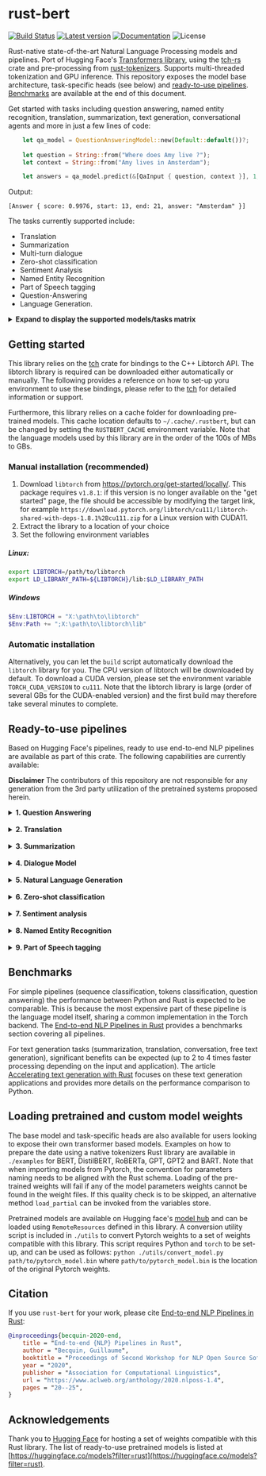 # rust-bert

[![Build Status](https://github.com/guillaume-be/rust-bert/workflows/Build/badge.svg?event=push)](https://github.com/guillaume-be/rust-bert/actions)
[![Latest version](https://img.shields.io/crates/v/rust_bert.svg)](https://crates.io/crates/rust_bert)
[![Documentation](https://docs.rs/rust-bert/badge.svg)](https://docs.rs/rust-bert)
![License](https://img.shields.io/crates/l/rust_bert.svg)

Rust-native state-of-the-art Natural Language Processing models and pipelines. Port of Hugging Face's [Transformers library](https://github.com/huggingface/transformers), using the [tch-rs](https://github.com/LaurentMazare/tch-rs) crate and pre-processing from [rust-tokenizers](https://github.com/guillaume-be/rust-tokenizers). Supports multi-threaded tokenization and GPU inference.
This repository exposes the model base architecture, task-specific heads (see below) and [ready-to-use pipelines](#ready-to-use-pipelines). [Benchmarks](#benchmarks) are available at the end of this document.

Get started with tasks including question answering, named entity recognition, translation, summarization, text generation, conversational agents and more in just a few lines of code:
```rust
    let qa_model = QuestionAnsweringModel::new(Default::default())?;
                                                        
    let question = String::from("Where does Amy live ?");
    let context = String::from("Amy lives in Amsterdam");

    let answers = qa_model.predict(&[QaInput { question, context }], 1, 32);
```

Output:
```
[Answer { score: 0.9976, start: 13, end: 21, answer: "Amsterdam" }]
```

The tasks currently supported include:
  - Translation
  - Summarization
  - Multi-turn dialogue
  - Zero-shot classification
  - Sentiment Analysis
  - Named Entity Recognition
  - Part of Speech tagging
  - Question-Answering
  - Language Generation.

<details>
<summary> <b>Expand to display the supported models/tasks matrix </b> </summary>

| |**Sequence classification**|**Token classification**|**Question answering**|**Text Generation**|**Summarization**|**Translation**|**Masked LM**|
:-----:|:----:|:----:|:-----:|:----:|:-----:|:----:|:----:
DistilBERT|✅|✅|✅| | | |✅| 
MobileBERT|✅|✅|✅| | | |✅| 
BERT|✅|✅|✅| | | |✅| 
RoBERTa|✅|✅|✅| | | |✅| 
GPT| | | |✅ | | | | 
GPT2| | | |✅ | | | | 
GPT-Neo| | | |✅ | | | | 
BART|✅| | |✅ |✅| | |
Marian| | | |  | |✅| | 
MBart|✅| | |✅ | | | | 
Electra | |✅| | | | |✅| 
ALBERT |✅|✅|✅| | | |✅| 
T5 | | | |✅ |✅|✅| | 
XLNet|✅|✅|✅|✅ | | |✅| 
Reformer|✅| |✅|✅ | | |✅| 
ProphetNet| | | |✅ |✅ | | | 
Longformer|✅|✅|✅| | | |✅| 
Pegasus| | | | |✅| | | 
</details>

## Getting started

This library relies on the [tch](https://github.com/LaurentMazare/tch-rs) crate for bindings to the C++ Libtorch API.
The libtorch library is required can be downloaded either automatically or manually. The following provides a reference on how to set-up yoru environment
to use these bindings, please refer to the [tch](https://github.com/LaurentMazare/tch-rs) for detailed information or support.

Furthermore, this library relies on a cache folder for downloading pre-trained models. 
This cache location defaults to `~/.cache/.rustbert`, but can be changed by setting the `RUSTBERT_CACHE` environment variable. Note that the language models used by this library are in the order of the 100s of MBs to GBs.

### Manual installation (recommended)

1. Download `libtorch` from https://pytorch.org/get-started/locally/. This package requires `v1.8.1`: if this version is no longer available on the "get started" page,
the file should be accessible by modifying the target link, for example `https://download.pytorch.org/libtorch/cu111/libtorch-shared-with-deps-1.8.1%2Bcu111.zip` for a Linux version with CUDA11.
2. Extract the library to a location of your choice
3. Set the following environment variables
##### Linux:
```bash
export LIBTORCH=/path/to/libtorch
export LD_LIBRARY_PATH=${LIBTORCH}/lib:$LD_LIBRARY_PATH
```

##### Windows
```powershell
$Env:LIBTORCH = "X:\path\to\libtorch"
$Env:Path += ";X:\path\to\libtorch\lib"
```

### Automatic installation

Alternatively, you can let the `build` script automatically download the `libtorch` library for you.
The CPU version of libtorch will be downloaded by default. To download a CUDA version, please set the environment variable `TORCH_CUDA_VERSION` to `cu111`.
Note that the libtorch library is large (order of several GBs for the CUDA-enabled version) and the first build may therefore take several minutes to complete.

## Ready-to-use pipelines
	
Based on Hugging Face's pipelines, ready to use end-to-end NLP pipelines are available as part of this crate. The following capabilities are currently available:

**Disclaimer**
The contributors of this repository are not responsible for any generation from the 3rd party utilization of the pretrained systems proposed herein.

<details>
<summary> <b>1. Question Answering</b> </summary>

Extractive question answering from a given question and context. DistilBERT model fine-tuned on SQuAD (Stanford Question Answering Dataset)

```rust
    let qa_model = QuestionAnsweringModel::new(Default::default())?;
                                                        
    let question = String::from("Where does Amy live ?");
    let context = String::from("Amy lives in Amsterdam");

    let answers = qa_model.predict(&[QaInput { question, context }], 1, 32);
```

Output:
```
[Answer { score: 0.9976, start: 13, end: 21, answer: "Amsterdam" }]
```
</details>
&nbsp;  
<details>
<summary> <b>2. Translation </b> </summary>

Translation using the MarianMT architecture and pre-trained models from the Opus-MT team from Language Technology at the University of Helsinki.
Currently supported languages are :
 - English <-> French
 - English <-> Spanish
 - English <-> Portuguese
 - English <-> Italian
 - English <-> Catalan
 - English <-> German
 - English <-> Russian
 - English <-> Chinese (Simplified)
 - English <-> Chinese (Traditional)
 - English <-> Dutch
 - English <-> Swedish
 - English <-> Arabic
 - English <-> Hebrew
 - English <-> Hindi
 - French <-> German

```rust
    let translation_config = TranslationConfig::new(Language::EnglishToFrench, Device::cuda_if_available());
    let mut model = TranslationModel::new(translation_config)?;
                                                        
    let input = ["This is a sentence to be translated"];
    let output = model.translate(&input);
```

Output:
```
Il s'agit d'une phrase à traduire
```
</details>
&nbsp;  
<details>
<summary> <b>3. Summarization </b> </summary>

Abstractive summarization using a pretrained BART model.

```rust
    let summarization_model = SummarizationModel::new(Default::default())?;
                                                        
    let input = ["In findings published Tuesday in Cornell University's arXiv by a team of scientists \
from the University of Montreal and a separate report published Wednesday in Nature Astronomy by a team \
from University College London (UCL), the presence of water vapour was confirmed in the atmosphere of K2-18b, \
a planet circling a star in the constellation Leo. This is the first such discovery in a planet in its star's \
habitable zone — not too hot and not too cold for liquid water to exist. The Montreal team, led by Björn Benneke, \
used data from the NASA's Hubble telescope to assess changes in the light coming from K2-18b's star as the planet \
passed between it and Earth. They found that certain wavelengths of light, which are usually absorbed by water, \
weakened when the planet was in the way, indicating not only does K2-18b have an atmosphere, but the atmosphere \
contains water in vapour form. The team from UCL then analyzed the Montreal team's data using their own software \
and confirmed their conclusion. This was not the first time scientists have found signs of water on an exoplanet, \
but previous discoveries were made on planets with high temperatures or other pronounced differences from Earth. \
\"This is the first potentially habitable planet where the temperature is right and where we now know there is water,\" \
said UCL astronomer Angelos Tsiaras. \"It's the best candidate for habitability right now.\" \"It's a good sign\", \
said Ryan Cloutier of the Harvard–Smithsonian Center for Astrophysics, who was not one of either study's authors. \
\"Overall,\" he continued, \"the presence of water in its atmosphere certainly improves the prospect of K2-18b being \
a potentially habitable planet, but further observations will be required to say for sure. \"
K2-18b was first identified in 2015 by the Kepler space telescope. It is about 110 light-years from Earth and larger \
but less dense. Its star, a red dwarf, is cooler than the Sun, but the planet's orbit is much closer, such that a year \
on K2-18b lasts 33 Earth days. According to The Guardian, astronomers were optimistic that NASA's James Webb space \
telescope — scheduled for launch in 2021 — and the European Space Agency's 2028 ARIEL program, could reveal more \
about exoplanets like K2-18b."];

    let output = summarization_model.summarize(&input);
```
(example from: [WikiNews](https://en.wikinews.org/wiki/Astronomers_find_water_vapour_in_atmosphere_of_exoplanet_K2-18b))

Output:
```
"Scientists have found water vapour on K2-18b, a planet 110 light-years from Earth. 
This is the first such discovery in a planet in its star's habitable zone. 
The planet is not too hot and not too cold for liquid water to exist."
```
</details>
&nbsp;  
<details>
<summary> <b>4. Dialogue Model </b> </summary>

Conversation model based on Microsoft's [DialoGPT](https://github.com/microsoft/DialoGPT).
This pipeline allows the generation of single or multi-turn conversations between a human and a model.
The DialoGPT's page states that
> The human evaluation results indicate that the response generated from DialoGPT is comparable to human response quality
> under a single-turn conversation Turing test. ([DialoGPT repository](https://github.com/microsoft/DialoGPT))

The model uses a `ConversationManager` to keep track of active conversations and generate responses to them.

```rust
use rust_bert::pipelines::conversation::{ConversationModel, ConversationManager};

let conversation_model = ConversationModel::new(Default::default());
let mut conversation_manager = ConversationManager::new();

let conversation_id = conversation_manager.create("Going to the movies tonight - any suggestions?");
let output = conversation_model.generate_responses(&mut conversation_manager);
```
Example output:
```
"The Big Lebowski."
```
</details>
&nbsp;  
<details>
<summary> <b>5. Natural Language Generation </b> </summary>

Generate language based on a prompt. GPT2 and GPT available as base models.
Include techniques such as beam search, top-k and nucleus sampling, temperature setting and repetition penalty.
Supports batch generation of sentences from several prompts. Sequences will be left-padded with the model's padding token if present, the unknown token otherwise.
This may impact the results, it is recommended to submit prompts of similar length for best results

```rust
    let model = GPT2Generator::new(Default::default())?;
                                                        
    let input_context_1 = "The dog";
    let input_context_2 = "The cat was";

    let output = model.generate(Some(&[input_context_1, input_context_2]), 0, 30, true, false, 
                                5, 1.2, 0, 0.9, 1.0, 1.0, 3, 3, None);
```
Example output:
```
[
    "The dog's owners, however, did not want to be named. According to the lawsuit, the animal's owner, a 29-year"
    "The dog has always been part of the family. \"He was always going to be my dog and he was always looking out for me"
    "The dog has been able to stay in the home for more than three months now. \"It's a very good dog. She's"
    "The cat was discovered earlier this month in the home of a relative of the deceased. The cat\'s owner, who wished to remain anonymous,"
    "The cat was pulled from the street by two-year-old Jazmine.\"I didn't know what to do,\" she said"
    "The cat was attacked by two stray dogs and was taken to a hospital. Two other cats were also injured in the attack and are being treated."
]
```
</details>
&nbsp;  
<details>
<summary> <b>6. Zero-shot classification </b> </summary>

Performs zero-shot classification on input sentences with provided labels using a model fine-tuned for Natural Language Inference.
```rust
    let sequence_classification_model = ZeroShotClassificationModel::new(Default::default())?;

    let input_sentence = "Who are you voting for in 2020?";
    let input_sequence_2 = "The prime minister has announced a stimulus package which was widely criticized by the opposition.";
    let candidate_labels = &["politics", "public health", "economics", "sports"];

    let output = sequence_classification_model.predict_multilabel(
        &[input_sentence, input_sequence_2],
        candidate_labels,
        None,
        128,
    );
```

Output:
```
[
  [ Label { "politics", score: 0.972 }, Label { "public health", score: 0.032 }, Label {"economics", score: 0.006 }, Label {"sports", score: 0.004 } ],
  [ Label { "politics", score: 0.975 }, Label { "public health", score: 0.0818 }, Label {"economics", score: 0.852 }, Label {"sports", score: 0.001 } ],
]
```
</details>
&nbsp;  
<details>
<summary> <b>7. Sentiment analysis </b> </summary>

Predicts the binary sentiment for a sentence. DistilBERT model fine-tuned on SST-2.
```rust
    let sentiment_classifier = SentimentModel::new(Default::default())?;
                                                        
    let input = [
        "Probably my all-time favorite movie, a story of selflessness, sacrifice and dedication to a noble cause, but it's not preachy or boring.",
        "This film tried to be too many things all at once: stinging political satire, Hollywood blockbuster, sappy romantic comedy, family values promo...",
        "If you like original gut wrenching laughter you will like this movie. If you are young or old then you will love this movie, hell even my mom liked it.",
    ];

    let output = sentiment_classifier.predict(&input);
```
(Example courtesy of [IMDb](http://www.imdb.com))

Output:
```
[
    Sentiment { polarity: Positive, score: 0.9981985493795946 },
    Sentiment { polarity: Negative, score: 0.9927982091903687 },
    Sentiment { polarity: Positive, score: 0.9997248985164333 }
]
```
</details>
&nbsp;  
<details>
<summary> <b>8. Named Entity Recognition </b> </summary>

Extracts entities (Person, Location, Organization, Miscellaneous) from text. BERT cased large model fine-tuned on CoNNL03, contributed by the [MDZ Digital Library team at the Bavarian State Library](https://github.com/dbmdz).
Models are currently available for English, German, Spanish and Dutch.
```rust
    let ner_model = NERModel::new(default::default())?;

    let input = [
        "My name is Amy. I live in Paris.",
        "Paris is a city in France."
    ];
    
    let output = ner_model.predict(&input);
```
Output:
```
[
  [
    Entity { word: "Amy", score: 0.9986, label: "I-PER" }
    Entity { word: "Paris", score: 0.9985, label: "I-LOC" }
  ],
  [
    Entity { word: "Paris", score: 0.9988, label: "I-LOC" }
    Entity { word: "France", score: 0.9993, label: "I-LOC" }
  ]
]
```
</details>
&nbsp;  
<details>
<summary> <b>9. Part of Speech tagging </b> </summary>

Extracts Part of Speech tags (Noun, Verb, Adjective...) from text.
```rust
    let pos_model = POSModel::new(default::default())?;

    let input = ["My name is Bob"];
    
    let output = pos_model.predict(&input);
```
Output:
```
[
    Entity { word: "My", score: 0.1560, label: "PRP" }
    Entity { word: "name", score: 0.6565, label: "NN" }
    Entity { word: "is", score: 0.3697, label: "VBZ" }
    Entity { word: "Bob", score: 0.7460, label: "NNP" }
]
```
</details>

## Benchmarks

For simple pipelines (sequence classification, tokens classification, question answering) the performance between Python and Rust is expected to be comparable. This is because the most expensive part of these pipeline is the language model itself, sharing a common implementation in the Torch backend. The [End-to-end NLP Pipelines in Rust](https://www.aclweb.org/anthology/2020.nlposs-1.4/) provides a benchmarks section covering all pipelines.

For text generation tasks (summarization, translation, conversation, free text generation), significant benefits can be expected (up to 2 to 4 times faster processing depending on the input and application). The article [Accelerating text generation with Rust](https://guillaume-be.github.io/2020-11-21/generation_benchmarks) focuses on these text generation applications and provides more details on the performance comparison to Python.

## Loading pretrained and custom model weights

The base model and task-specific heads are also available for users looking to expose their own transformer based models.
Examples on how to prepare the date using a native tokenizers Rust library are available in `./examples` for BERT, DistilBERT, RoBERTa, GPT, GPT2 and BART.
Note that when importing models from Pytorch, the convention for parameters naming needs to be aligned with the Rust schema. Loading of the pre-trained weights will fail if any of the model parameters weights cannot be found in the weight files.
If this quality check is to be skipped, an alternative method `load_partial` can be invoked from the variables store.

Pretrained models are available on Hugging face's [model hub](https://huggingface.co/models?filter=rust) and can be loaded using `RemoteResources` defined in this library.
A conversion utility script is included in `./utils` to convert Pytorch weights to a set of weights compatible with this library. This script requires Python and `torch` to be set-up, and can be used as follows:
`python ./utils/convert_model.py path/to/pytorch_model.bin` where `path/to/pytorch_model.bin` is the location of the original Pytorch weights.


## Citation

If you use `rust-bert` for your work, please cite [End-to-end NLP Pipelines in Rust](https://www.aclweb.org/anthology/2020.nlposs-1.4/):
```bibtex
@inproceedings{becquin-2020-end,
    title = "End-to-end {NLP} Pipelines in Rust",
    author = "Becquin, Guillaume",
    booktitle = "Proceedings of Second Workshop for NLP Open Source Software (NLP-OSS)",
    year = "2020",
    publisher = "Association for Computational Linguistics",
    url = "https://www.aclweb.org/anthology/2020.nlposs-1.4",
    pages = "20--25",
}
```

## Acknowledgements

Thank you to [Hugging Face](https://huggingface.co) for hosting a set of weights compatible with this Rust library.
The list of ready-to-use pretrained models is listed at [https://huggingface.co/models?filter=rust](https://huggingface.co/models?filter=rust).

